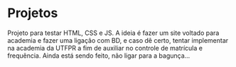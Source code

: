 # Projetos
  Projeto para testar HTML, CSS e JS.
  A ideia é fazer um site voltado para academia e fazer uma ligação com BD, e caso dê certo, tentar implementar na academia da UTFPR a fim de auxiliar no controle de matrícula e frequência.
  Ainda está sendo feito, não ligar para a bagunça...
